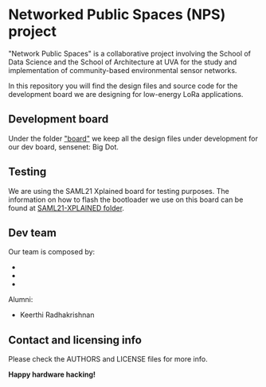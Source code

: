 # Networked Public Spaces (NPS) project

"Network Public Spaces" is a collaborative project involving the School
of Data Science and the School of Architecture at UVA for the study and
implementation of community-based environmental sensor networks.

In this repository you will find the design files and source code for the
development board we are designing for low-energy LoRa applications.

## Development board 

Under the folder ["board"](board/) we keep all the design files under 
development for our dev board, sensenet: Big Dot.

## Testing 

We are using the SAML21 Xplained board for testing purposes. The information
on how to flash the bootloader we use on this board can be found at 
[SAML21-XPLAINED folder](SAML21-xplained-board/README.md).

## Dev team

Our team is composed by:

-
-
- 

Alumni:

- Keerthi Radhakrishnan

## Contact and licensing info

Please check the AUTHORS and LICENSE files for more info.

__Happy hardware hacking!__
